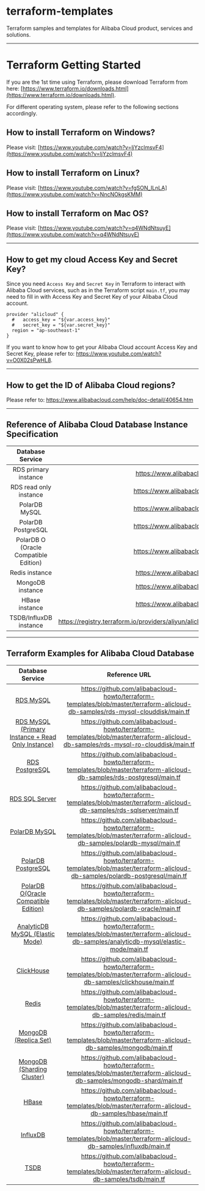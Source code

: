 # terraform-templates
Terraform samples and templates for Alibaba Cloud product, services and solutions.

---
# Terraform Getting Started
If you are the 1st time using Terraform, please download Terraform from here: [https://www.terraform.io/downloads.html](https://www.terraform.io/downloads.html).

For different operating system, please refer to the following sections accordingly.

## How to install Terraform on Windows?
Please visit: [https://www.youtube.com/watch?v=ljYzclmsvF4](https://www.youtube.com/watch?v=ljYzclmsvF4)

## How to install Terraform on Linux?
Please visit: [https://www.youtube.com/watch?v=fgSON_ILnLA](https://www.youtube.com/watch?v=NncNOkgsKMM)

## How to install Terraform on Mac OS?
Please visit: [https://www.youtube.com/watch?v=q4WNdNtsuyE](https://www.youtube.com/watch?v=q4WNdNtsuyE)

---
## How to get my cloud Access Key and Secret Key?
Since you need ```Access Key``` and ```Secret Key``` in Terraform to interact with Alibaba Cloud services, such as in the Terraform script ```main.tf```, you may need to 
fill in with Access Key and Secret Key of your Alibaba Cloud account. 

```
provider "alicloud" {
  #   access_key = "${var.access_key}"
  #   secret_key = "${var.secret_key}"
  region = "ap-southeast-1"
}
```

If you want to know how to get your Alibaba Cloud account Access Key and Secret Key, please refer to: https://www.youtube.com/watch?v=O0X02sPwHL8.

---
## How to get the ID of Alibaba Cloud regions?
Please refer to: https://www.alibabacloud.com/help/doc-detail/40654.htm

---
## Reference of Alibaba Cloud Database Instance Specification

| Database Service | Reference URL |
| :------: | :---------: |
| RDS primary instance | https://www.alibabacloud.com/help/doc-detail/26312.htm |
| RDS read only instance | https://www.alibabacloud.com/help/doc-detail/145759.htm |
| PolarDB MySQL | https://www.alibabacloud.com/help/doc-detail/102542.htm |
| PolarDB PostgreSQL | https://www.alibabacloud.com/help/doc-detail/173282.htm |
| PolarDB O (Oracle Compatible Edition) | https://www.alibabacloud.com/help/doc-detail/173281.htm |
| Redis instance | https://www.alibabacloud.com/help/doc-detail/26350.htm |
| MongoDB instance | https://www.alibabacloud.com/help/doc-detail/57141.htm |
| HBase instance | https://www.alibabacloud.com/help/doc-detail/53532.htm |
| TSDB/InfluxDB instance | https://registry.terraform.io/providers/aliyun/alicloud/latest/docs/resources/tsdb_instance#influxdata.n1.mxlarge |

---
## Terraform Examples for Alibaba Cloud Database

| Database Service | Reference URL |
| :------: | :---------: |
| [RDS MySQL](https://www.alibabacloud.com/product/apsaradb-for-rds-mysql) | https://github.com/alibabacloud-howto/terraform-templates/blob/master/terraform-alicloud-db-samples/rds-mysql-clouddisk/main.tf |
| [RDS MySQL (Primary Instance + Read Only Instance)](https://www.alibabacloud.com/product/apsaradb-for-rds-mysql) | https://github.com/alibabacloud-howto/terraform-templates/blob/master/terraform-alicloud-db-samples/rds-mysql-ro-clouddisk/main.tf |
| [RDS PostgreSQL](https://www.alibabacloud.com/product/apsaradb-for-rds-postgresql) | https://github.com/alibabacloud-howto/terraform-templates/blob/master/terraform-alicloud-db-samples/rds-postgresql/main.tf |
| [RDS SQL Server](https://www.alibabacloud.com/product/apsaradb-for-rds-sql-server) | https://github.com/alibabacloud-howto/terraform-templates/blob/master/terraform-alicloud-db-samples/rds-sqlserver/main.tf |
| [PolarDB MySQL](https://www.alibabacloud.com/product/polardb) | https://github.com/alibabacloud-howto/terraform-templates/blob/master/terraform-alicloud-db-samples/polardb-mysql/main.tf |
| [PolarDB PostgreSQL](https://www.alibabacloud.com/product/polardb) | https://github.com/alibabacloud-howto/terraform-templates/blob/master/terraform-alicloud-db-samples/polardb-postgresql/main.tf |
| [PolarDB O(Oracle Compatible Edition)](https://www.alibabacloud.com/product/polardb) | https://github.com/alibabacloud-howto/terraform-templates/blob/master/terraform-alicloud-db-samples/polardb-oracle/main.tf |
| [AnalyticDB MySQL (Elastic Mode)](https://www.alibabacloud.com/product/analyticdb-for-mysql) | https://github.com/alibabacloud-howto/terraform-templates/blob/master/terraform-alicloud-db-samples/analyticdb-mysql/elastic-mode/main.tf |
| [ClickHouse](https://www.alibabacloud.com/product/clickhouse) | https://github.com/alibabacloud-howto/terraform-templates/blob/master/terraform-alicloud-db-samples/clickhouse/main.tf |
| [Redis](https://www.alibabacloud.com/product/apsaradb-for-redis) | https://github.com/alibabacloud-howto/terraform-templates/blob/master/terraform-alicloud-db-samples/redis/main.tf |
| [MongoDB (Replica Set)](https://www.alibabacloud.com/product/apsaradb-for-mongodb) | https://github.com/alibabacloud-howto/terraform-templates/blob/master/terraform-alicloud-db-samples/mongodb/main.tf |
| [MongoDB (Sharding Cluster)](https://www.alibabacloud.com/product/apsaradb-for-mongodb) | https://github.com/alibabacloud-howto/terraform-templates/blob/master/terraform-alicloud-db-samples/mongodb-shard/main.tf |
| [HBase](https://www.alibabacloud.com/product/hbase) | https://github.com/alibabacloud-howto/terraform-templates/blob/master/terraform-alicloud-db-samples/hbase/main.tf |
| [InfluxDB](https://www.alibabacloud.com/product/hitsdb_influxdb) | https://github.com/alibabacloud-howto/terraform-templates/blob/master/terraform-alicloud-db-samples/influxdb/main.tf |
| [TSDB](https://www.alibabacloud.com/product/hitsdb) | https://github.com/alibabacloud-howto/terraform-templates/blob/master/terraform-alicloud-db-samples/tsdb/main.tf |
